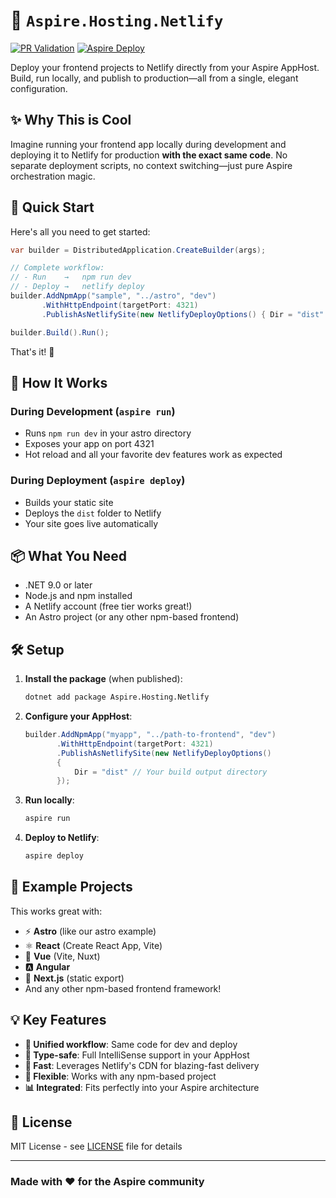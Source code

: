 # 🚀 `Aspire.Hosting.Netlify`

[![PR Validation](https://github.com/IEvangelist/netlify-aspire-integration/actions/workflows/pr-validation.yml/badge.svg)](https://github.com/IEvangelist/netlify-aspire-integration/actions/workflows/pr-validation.yml) [![Aspire Deploy](https://github.com/IEvangelist/netlify-aspire-integration/actions/workflows/aspire-deploy.yml/badge.svg)](https://github.com/IEvangelist/netlify-aspire-integration/actions/workflows/aspire-deploy.yml)

Deploy your frontend projects to Netlify directly from your Aspire AppHost. Build, run locally, and publish to production—all from a single, elegant configuration.

## ✨ Why This is Cool

Imagine running your frontend app locally during development and deploying it to Netlify for production **with the exact same code**. No separate deployment scripts, no context switching—just pure Aspire orchestration magic.

## 🎯 Quick Start

Here's all you need to get started:

```csharp
var builder = DistributedApplication.CreateBuilder(args);

// Complete workflow:
// - Run    →   npm run dev
// - Deploy →   netlify deploy
builder.AddNpmApp("sample", "../astro", "dev")
       .WithHttpEndpoint(targetPort: 4321)
       .PublishAsNetlifySite(new NetlifyDeployOptions() { Dir = "dist" });

builder.Build().Run();
```

That's it! 🎉

## 🔄 How It Works

### During Development (`aspire run`)

- Runs `npm run dev` in your astro directory
- Exposes your app on port 4321
- Hot reload and all your favorite dev features work as expected

### During Deployment (`aspire deploy`)

- Builds your static site
- Deploys the `dist` folder to Netlify
- Your site goes live automatically

## 📦 What You Need

- .NET 9.0 or later
- Node.js and npm installed
- A Netlify account (free tier works great!)
- An Astro project (or any other npm-based frontend)

## 🛠️ Setup

1. **Install the package** (when published):

   ```bash
   dotnet add package Aspire.Hosting.Netlify
   ```

2. **Configure your AppHost**:

   ```csharp
   builder.AddNpmApp("myapp", "../path-to-frontend", "dev")
          .WithHttpEndpoint(targetPort: 4321)
          .PublishAsNetlifySite(new NetlifyDeployOptions() 
          { 
              Dir = "dist" // Your build output directory
          });
   ```

3. **Run locally**:

   ```bash
   aspire run
   ```

4. **Deploy to Netlify**:

   ```bash
   aspire deploy
   ```

## 🎨 Example Projects

This works great with:

- ⚡ **Astro** (like our astro example)
- ⚛️ **React** (Create React App, Vite)
- 💚 **Vue** (Vite, Nuxt)
- 🅰️ **Angular**
- 📘 **Next.js** (static export)
- And any other npm-based frontend framework!

## 💡 Key Features

- **🔄 Unified workflow**: Same code for dev and deploy
- **🎯 Type-safe**: Full IntelliSense support in your AppHost
- **🚀 Fast**: Leverages Netlify's CDN for blazing-fast delivery
- **🔧 Flexible**: Works with any npm-based project
- **📊 Integrated**: Fits perfectly into your Aspire architecture

## 📝 License

MIT License - see [LICENSE](LICENSE) file for details

---

### Made with ❤️ for the Aspire community

